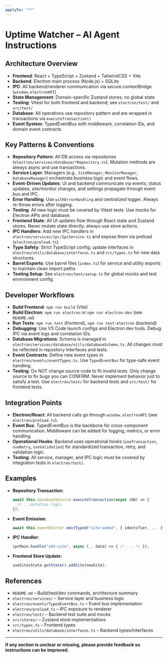 ```yaml
---
applyTo: "**"
---
```


# Uptime Watcher – AI Agent Instructions

## Architecture Overview

- **Frontend**: React + TypeScript + Zustand + TailwindCSS + Vite
- **Backend**: Electron main process (Node.js) + SQLite
- **IPC**: All backend/renderer communication via secure contextBridge (`window.electronAPI`)
- **State Management**: Domain-specific Zustand stores; no global state
- **Testing**: Vitest for both frontend and backend; see `electron/test/` and `src/test/`
- **Database**: All operations use repository pattern and are wrapped in transactions via `executeTransaction()`
- **Event System**: TypedEventBus with middleware, correlation IDs, and domain event contracts

## Key Patterns & Conventions

- **Repository Pattern**: All DB access via repositories (`electron/services/database/*Repository.ts`). Mutation methods are always async and use transactions.
- **Service Layer**: Managers (e.g., `SiteManager`, `MonitorManager`, `DatabaseManager`) orchestrate business logic and event flows.
- **Event-Driven Updates**: UI and backend communicate via events; status updates, site/monitor changes, and settings propagate through event bus and IPC.
- **Error Handling**: Use `withErrorHandling` and centralized logger. Always re-throw errors after logging.
- **Testing**: All new logic must be covered by Vitest tests. Use mocks for Electron APIs and database.
- **Frontend State**: All UI updates flow through React state and Zustand stores. Never mutate state directly; always use store actions.
- **IPC Handlers**: Add new IPC handlers in `electron/services/ipc/IpcService.ts` and expose them via preload (`electron/preload.ts`).
- **Type Safety**: Strict TypeScript config; update interfaces in `electron/utils/database/interfaces.ts` and `src/types.ts` for new data structures.
- **Barrel Exports**: Use barrel files (`index.ts`) for service and utility exports to maintain clean import paths.
- **Testing Setup**: See `electron/test/setup.ts` for global mocks and test environment config.

## Developer Workflows

- **Build Frontend**: `npm run build` (Vite)
- **Build Electron**: `npm run electron` or `npm run electron-dev` (see `README.md`)
- **Run Tests**: `npm run test` (frontend), `npm run test:electron` (backend)
- **Debugging**: Use VS Code launch configs and Electron dev tools. Debug IPC via event logs and correlation IDs.
- **Database Migrations**: Schema is managed in `electron/services/database/utils/databaseSchema.ts`. All changes must be reflected in repository interfaces and tests.
- **Event Contracts**: Define new event types in `electron/events/eventTypes.ts`. Use `TypedEventBus` for type-safe event handling.
- **Testing**: Do NOT change source code to fit invalid tests. Only change source to fix bugs you can CONFIRM. Never implement behavior just to satisfy a test. Use `electron/test/` for backend tests and `src/test/` for frontend tests.

## Integration Points

- **Electron/React**: All backend calls go through `window.electronAPI` (see `electron/preload.ts`).
- **Event Bus**: TypedEventBus is the backbone for cross-component communication. Middleware can be added for logging, metrics, or error handling.
- **Operational Hooks**: Backend uses operational hooks (`useTransaction`, `useRetry`, `useValidation`) for standardized transaction, retry, and validation logic.
- **Testing**: All service, manager, and IPC logic must be covered by integration tests in `electron/test/`.

## Examples

- **Repository Transaction**:
  ```typescript
  await this.databaseService.executeTransaction(async (db) => {
    // ...mutation logic
  });
  ```
- **Event Emission**:
  ```typescript
  await this.eventEmitter.emitTyped("site:added", { identifier, ... });
  ```
- **IPC Handler**:
  ```typescript
  ipcMain.handle("add-site", async (_, data) => { /* ... */ });
  ```
- **Frontend Store Update**:
  ```typescript
  useSitesState.getState().addSite(newSite);
  ```

## References

- `README.md` – Build/test/dev commands, architecture summary
- `electron/services/` – Service layer and business logic
- `electron/events/TypedEventBus.ts` – Event bus implementation
- `electron/preload.ts` – IPC exposure to renderer
- `electron/test/` – Backend test suite and mocks
- `src/stores/` – Zustand store implementations
- `src/types.ts` – Frontend types
- `electron/utils/database/interfaces.ts` – Backend types/interfaces

---
**If any section is unclear or missing, please provide feedback so instructions can be improved.**
